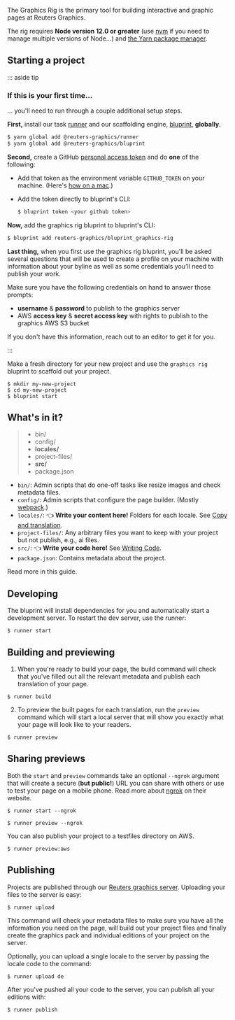 The Graphics Rig is the primary tool for building interactive and graphic pages at Reuters Graphics.

The rig requires **Node version 12.0 or greater** (use [nvm](https://github.com/nvm-sh/nvm) if you need to manage multiple versions of Node...) and [the Yarn package manager](https://legacy.yarnpkg.com/en/docs/install).



## Starting a project

::: aside tip

### If this is your first time...

... you'll need to run through a couple additional setup steps.

**First,** install our task [runner](https://github.com/reuters-graphics/runner) and our scaffolding engine, [bluprint](https://github.com/reuters-graphics/bluprint), **globally**.

```bash
$ yarn global add @reuters-graphics/runner
$ yarn global add @reuters-graphics/bluprint
```

**Second,** create a GitHub [personal access token](https://help.github.com/en/github/authenticating-to-github/creating-a-personal-access-token-for-the-command-line) and do **one** of the following:

- Add that token as the environment variable `GITHUB_TOKEN` on your machine. (Here's [how on a mac](https://medium.com/@himanshuagarwal1395/setting-up-environment-variables-in-macos-sierra-f5978369b255#6dad).)

- Add the token directly to bluprint's CLI:

  ```bash
  $ bluprint token <your github token>
  ```


**Now,** add the graphics rig bluprint to bluprint's CLI:

  ```bash
  $ bluprint add reuters-graphics/bluprint_graphics-rig
  ```

**Last thing,** when you first use the graphics rig bluprint, you'll be asked several questions that will be used to create a profile on your machine with information about your byline as well as some credentials you'll need to publish your work.

Make sure you have the following credentials on hand to answer those prompts:

- **username** & **password** to publish to the graphics server
- AWS **access key** & **secret access key** with rights to publish to the graphics AWS S3 bucket

If you don't have this information, reach out to an editor to get it for you.

:::


Make a fresh directory for your new project and use the `graphics rig` bluprint to scaffold out your project.

  ```
  $ mkdir my-new-project
  $ cd my-new-project
  $ bluprint start
  ```


## What's in it?

> - bin/
> - config/
> - **locales/**
> - project-files/
> - **src/**
> - package.json

- `bin/`: Admin scripts that do one-off tasks like resize images and check metadata files.
- `config/`: Admin scripts that configure the page builder. (Mostly [webpack](https://webpack.js.org/).)
- `locales/`: 👈 **Write your content here!**  Folders for each locale. See [Copy and translation](../copy-and-translation/).
- `project-files/`: Any arbitrary files you want to keep with your project but not publish, e.g., ai files.
- `src/`: 👈 **Write your code here!** See [Writing Code](../writing-code/).
- `package.json`: Contains metadata about the project.

Read more in this guide.


## Developing

The bluprint will install dependencies for you and automatically start a development server. To restart the dev server, use the runner:

```
$ runner start
```


## Building and previewing

1. When you're ready to build your page, the build command will check that you've filled out all the relevant metadata and publish each translation of your page.

  ```
  $ runner build
  ```

2. To preview the built pages for each translation, run the `preview` command which will start a local server that will show you exactly what your page will look like to your readers.

  ```
  $ runner preview
  ```

## Sharing previews

Both the `start` and `preview` commands take an optional `--ngrok` argument that will create a secure (**but public!**) URL you can share with others or use to test your page on a mobile phone. Read more about [ngrok](https://ngrok.com/) on their website.

```
$ runner start --ngrok
```

```
$ runner preview --ngrok
```

You can also publish your project to a testfiles directory on AWS.

```
$ runner preview:aws
```

## Publishing

Projects are published through our [Reuters graphics server](https://editdata.thomsonreuters.com/Pages/graphics.aspx#/rngs/home). Uploading your files to the server is easy:

```
$ runner upload
```

This command will check your metadata files to make sure you have all the information you need on the page, will build out your project files and finally create the graphics pack and individual editions of your project on the server.

Optionally, you can upload a single locale to the server by passing the locale code to the command:

```
$ runner upload de
```

After you've pushed all your code to the server, you can publish all your editions with:

```
$ runner publish
```

